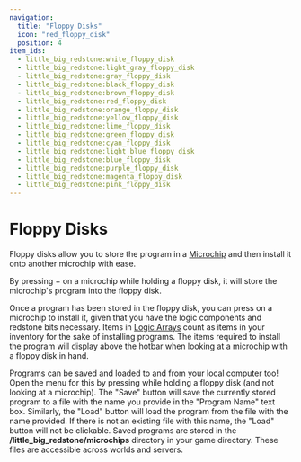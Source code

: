 ```yaml
---
navigation:
  title: "Floppy Disks"
  icon: "red_floppy_disk"
  position: 4
item_ids:
  - little_big_redstone:white_floppy_disk
  - little_big_redstone:light_gray_floppy_disk
  - little_big_redstone:gray_floppy_disk
  - little_big_redstone:black_floppy_disk
  - little_big_redstone:brown_floppy_disk
  - little_big_redstone:red_floppy_disk
  - little_big_redstone:orange_floppy_disk
  - little_big_redstone:yellow_floppy_disk
  - little_big_redstone:lime_floppy_disk
  - little_big_redstone:green_floppy_disk
  - little_big_redstone:cyan_floppy_disk
  - little_big_redstone:light_blue_floppy_disk
  - little_big_redstone:blue_floppy_disk
  - little_big_redstone:purple_floppy_disk
  - little_big_redstone:magenta_floppy_disk
  - little_big_redstone:pink_floppy_disk
---
```


# Floppy Disks

<FloatingColumn align="right">
	<PaddedBox left="5">
		<RecipeFor id="red_floppy_disk" />
	</PaddedBox>
</FloatingColumn>

<FloatingColumn>
	<PaddedBox left="5" right="10" bottom="0">
		<Row gap="1">
			<ItemImage id="red_floppy_disk" />
			<ItemImage id="orange_floppy_disk" />
			<ItemImage id="yellow_floppy_disk" />
			<ItemImage id="lime_floppy_disk" />
		</Row>
		<Row gap="1">
			<ItemImage id="green_floppy_disk" />
			<ItemImage id="cyan_floppy_disk" />
			<ItemImage id="light_blue_floppy_disk" />
			<ItemImage id="blue_floppy_disk" />
		</Row>
		<Row gap="1">
			<ItemImage id="purple_floppy_disk" />
			<ItemImage id="magenta_floppy_disk" />
			<ItemImage id="pink_floppy_disk" />
			<ItemImage id="brown_floppy_disk" />
		</Row>
		<Row gap="1">
			<ItemImage id="white_floppy_disk" />
			<ItemImage id="light_gray_floppy_disk" />
			<ItemImage id="gray_floppy_disk" />
			<ItemImage id="black_floppy_disk" />
		</Row>
	</PaddedBox>
</FloatingColumn>

Floppy disks allow you to store the program in a [Microchip](microchips.md) and then install it onto another microchip
with ease.

By pressing **<KeyBind id="key.sneak" />** + **<KeyBind id="key.use" />** on a microchip while holding a floppy disk,
it will store the microchip's program into the floppy disk.

Once a program has been stored in the floppy disk, you can press **<KeyBind id="key.use" />** on a microchip to install
it, given that you have the logic components and redstone bits necessary. Items in [Logic Arrays](logic_arrays.md)
count as items in your inventory for the sake of installing programs. The items required to install the program will
display above the hotbar when looking at a microchip with a floppy disk in hand.

Programs can be saved and loaded to and from your local computer too! Open the menu for this by pressing
**<KeyBind id="key.use" />** while holding a floppy disk (and not looking at a microchip). The "Save" button will save
the currently stored program to a file with the name you provide in the "Program Name" text box. Similarly, the "Load"
button will load the program from the file with the name provided. If there is not an existing file with this name, the
"Load" button will not be clickable. Saved programs are stored in the **/little_big_redstone/microchips** directory in
your game directory. These files are accessible across worlds and servers.